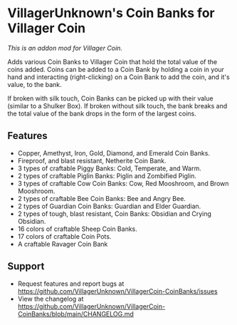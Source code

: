 # VillagerUnknown's Coin Banks for Villager Coin

_This is an addon mod for Villager Coin._

Adds various Coin Banks to Villager Coin that hold the total value of the coins added. 
Coins can be added to a Coin Bank by holding a coin in your hand and interacting (right-clicking) on a Coin Bank to add the coin, and it's value, to the bank.

If broken with silk touch, Coin Banks can be picked up with their value (similar to a Shulker Box). 
If broken without silk touch, the bank breaks and the total value of the bank drops in the form of the largest coins.

## Features

* Copper, Amethyst, Iron, Gold, Diamond, and Emerald Coin Banks.
* Fireproof, and blast resistant, Netherite Coin Bank.
* 3 types of craftable Piggy Banks: Cold, Temperate, and Warm.
* 2 types of craftable Piglin Banks: Piglin and Zombified Piglin.
* 3 types of craftable Cow Coin Banks: Cow, Red Mooshroom, and Brown Mooshroom.
* 2 types of craftable Bee Coin Banks: Bee and Angry Bee.
* 2 types of Guardian Coin Banks: Guardian and Elder Guardian.
* 2 types of tough, blast resistant, Coin Banks: Obsidian and Crying Obsidian.
* 16 colors of craftable Sheep Coin Banks.
* 17 colors of craftable Coin Pots.
* A craftable Ravager Coin Bank

## Support

* Request features and report bugs at https://github.com/VillagerUnknown/VillagerCoin-CoinBanks/issues
* View the changelog at https://github.com/VillagerUnknown/VillagerCoin-CoinBanks/blob/main/CHANGELOG.md